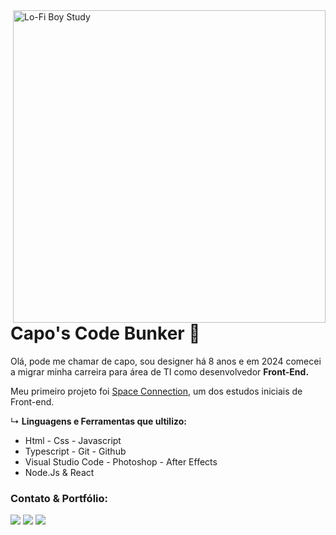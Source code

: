 <img  src="https://mustafagunaydin.dev/images/dev.gif" min-width="400px" max-width="500px" width="500px" align="right" alt="Lo-Fi Boy Study">




# Capo's Code Bunker 👋
<p align="left"> Olá, pode me chamar de  capo, sou designer há 8 anos e em 2024 
comecei a migrar minha carreira
para área de TI como desenvolvedor <strong>Front-End.</strong> 

<p>Meu primeiro projeto foi <a href="https://space-connection-website.vercel.app">Space Connection</a>, um dos estudos iniciais de Front-end. </br>

↳ <strong>Linguagens e Ferramentas que ultilizo:</strong></br>
<ul>
<li>Html - Css - Javascript </li>
<li>Typescript - Git - Github </li>
<li>Visual Studio Code - Photoshop - After Effects</li>
<li>Node.Js & React  </li>
</ul>




### Contato & Portfólio:

<p align="left">

<a href="mailto:theoldmatsu@gmail.com" alt="Gmail">
<img src="https://img.shields.io/badge/Gmail-D14836?style=for-the-badge&logo=gmail&logoColor=white" /></a> 
<a href="https://websitecapo.vercel.app" alt="Portfólio">
<img src="https://img.shields.io/badge/website-000000?style=for-the-badge&logo=About.me&logoColor=white" /></a> 
<a href="https://www.linkedin.com/in/vitor-capodeferro-2825a9217/" alt="Linkedin">
<img src="https://img.shields.io/badge/LinkedIn-0077B5?style=for-the-badge&logo=linkedin&logoColor=white" /></a> 









